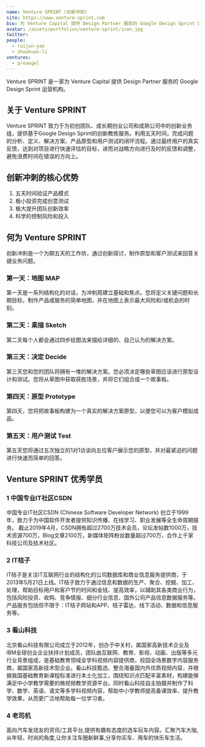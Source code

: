 ```yaml
---
name: Venture SPRINT (创新冲刺)
site: https://www.venture-sprint.com
bio: 为 Venture Capital 提供 Design Partner 服务的 Google Design Sprint 运营机构
avatar: /assets/portfolios/venture-sprint/icon.jpg
twitter: 
people:
  - ruijun-yao
  - zhuohuan-li
ventures:
  - preangel
---
```


Venture SPRINT 是一家为 Venture Capital 提供 Design Partner 服务的 Google Design Sprint 运营机构。

## 关于 Venture SPRINT

Venture SPRINT 致力于为初创团队、成长期创业公司和成熟公司中的创新业务组，提供基于Google Design Sprint的创新教练服务。利用五天时间，完成问题的分析、定义、解决方案、产品原型和用户测试的闭环流程。通过最终用户的真实反馈，达到对项目进行快速评估的目标，进而对战略方向进行及时的反馈和调整，避免浪费时间在错误的方向上。

## 创新冲刺的核心优势

1. 五天时间验证产品模式
1. 极小投资完成创意测试
1. 极大提升团队创新效率
1. 科学的控制风险和投入

## 何为 Venture SPRINT

创新冲刺是一个为期五天的工作坊，通过创新探讨，制作原型和客户测试来回答关键业务问题。

### 第一天：地图  MAP

第一天是一系列结构化的对话，为冲刺周建立基础和焦点。您将定义关键问题和长期目标，制作产品或服务的简单地图，并在地图上表示最大风险和/或机会的时刻。

### 第二天：素描 Sketch

第二天每个人都会通过四步绘图法来描绘详细的、自己认为的解决方案。

### 第三天：决定  Decide

第三天您和您的团队将拥有一堆的解决方案。您必须决定哪些草图应该进行原型设计和测试。您将从草图中获取获胜场景，并将它们组合成一个故事板。

### 第四天：原型  Prototype

第四天，您将把故事板构建为一个真实的解决方案原型，以便您可以为客户模拟成品。

### 第五天：用户测试  Test

第五天您将通过五次独立的1对1访谈向五位客户展示您的原型，并对最紧迫的问题进行快速而简单的回答。

## Venture SPRINT 优秀学员

### 1 中国专业IT社区CSDN

中国专业IT社区CSDN (Chinese Software Developer Network) 创立于1999年，致力于为中国软件开发者提供知识传播、在线学习、职业发展等全生命周期服务。 截止2019年4月，CSDN拥有超过2700万技术会员，论坛发帖数1000万，技术资源700万，Blog文章2100万，新媒体矩阵粉丝数量超过700万，合作上千家科技公司及技术社区。

### 2 IT桔子

IT桔子是关注IT互联网行业的结构化的公司数据库和商业信息服务提供商，于2013年5月21日上线。IT桔子致力于通过信息和数据的生产、聚合、挖掘、加工、处理，帮助目标用户和客户节约时间和金钱、提高效率，以辅助其各类商业行为，包括风险投资、收购、竞争情报、细分行业信息、国外公司产品信息数据服务等。产品服务包括但不限于：IT桔子网站和APP、桔子雷达、线下活动、数据和信息服务等。

### 3 看山科技

北京看山科技有限公司成立于2012年，创办于中关村，属国家高新技术企业及IBM全球创业企业扶持计划成员，团队由互联网、教育、影视、动画、出版等多元行业背景组成，是基础教育领域全学科视频内容提供商，校园全场景数字内容服务商，属国家高新技术型企业。看山科技甄选、整合海量国内外优质视频内容，并根据我国基础教育新课程标准进行本土化加工，围绕知识点匹配丰富素材，构建能够满足中小学教学需要的微视频教学资源平台。同时看山科技自主拍摄并制作了科学、数学、英语、语文等多学科视频内容，帮助中小学教师提高备课效率、提升教学效果，从而更广泛地帮助每一位学习者。

### 4 老司机

面向汽车发烧友的资讯/工具平台,提供有趣有态度的选车玩车内容。汇聚汽车大咖,从年轻、时尚的角度,让你关注车圈新鲜事,分享你买车、用车的快乐车生活。
